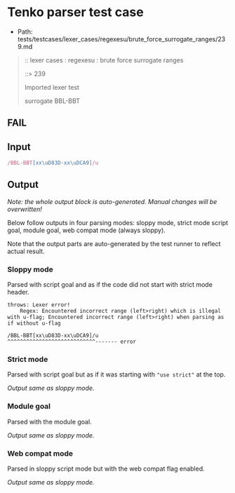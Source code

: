# Tenko parser test case

- Path: tests/testcases/lexer_cases/regexesu/brute_force_surrogate_ranges/239.md

> :: lexer cases : regexesu : brute force surrogate ranges
>
> ::> 239
>
> Imported lexer test
>
> surrogate BBL-BBT

## FAIL

## Input

`````js
/BBL-BBT[xx\uD83D-xx\uDCA9]/u
`````

## Output

_Note: the whole output block is auto-generated. Manual changes will be overwritten!_

Below follow outputs in four parsing modes: sloppy mode, strict mode script goal, module goal, web compat mode (always sloppy).

Note that the output parts are auto-generated by the test runner to reflect actual result.

### Sloppy mode

Parsed with script goal and as if the code did not start with strict mode header.

`````
throws: Lexer error!
    Regex: Encountered incorrect range (left>right) which is illegal with u-flag; Encountered incorrect range (left>right) when parsing as if without u-flag

/BBL-BBT[xx\uD83D-xx\uDCA9]/u
^^^^^^^^^^^^^^^^^^^^^^^^^^^^------- error
`````

### Strict mode

Parsed with script goal but as if it was starting with `"use strict"` at the top.

_Output same as sloppy mode._

### Module goal

Parsed with the module goal.

_Output same as sloppy mode._

### Web compat mode

Parsed in sloppy script mode but with the web compat flag enabled.

_Output same as sloppy mode._
